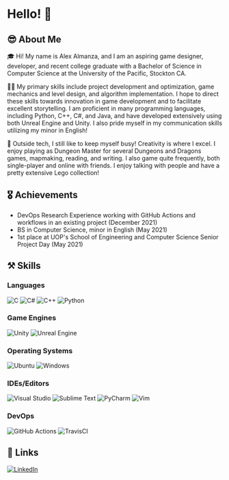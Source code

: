 # Hello! 👋
## 😎 About Me
🎓 Hi! My name is Alex Almanza, and I am an aspiring game designer, developer, and recent college graduate with a Bachelor of Science in Computer Science at the University of the Pacific, Stockton CA. 

👨‍💻 My primary skills include project development and optimization, game mechanics and level design, and algorithm implementation. I hope to direct these skills towards innovation in game development and to facilitate excellent storytelling. I am proficient in many programming languages, including Python, C++, C#, and Java, and have developed extensively using both Unreal Engine and Unity. I also pride myself in my communication skills utilizing my minor in English!  

🎲 Outside tech, I still like to keep myself busy! Creativity is where I excel. I enjoy playing as Dungeon Master for several Dungeons and Dragons games, mapmaking, reading, and writing. I also game quite frequently, both single-player and online with friends. I enjoy talking with people and have a pretty extensive Lego collection!

## 🎖 Achievements
- DevOps Research Experience working with GitHub Actions and workflows in an existing project (December 2021)
- BS in Computer Science, minor in English (May 2021)
- 1st place at UOP's School of Engineering and Computer Science Senior Project Day (May 2021)

## ⚒ Skills

### Languages
![C](https://img.shields.io/badge/c-%2300599C.svg?style=for-the-badge&logo=c&logoColor=white)
![C#](https://img.shields.io/badge/c%23-%23239120.svg?style=for-the-badge&logo=c-sharp&logoColor=white)
![C++](https://img.shields.io/badge/c++-%2300599C.svg?style=for-the-badge&logo=c%2B%2B&logoColor=white)
![Python](https://img.shields.io/badge/python-3670A0?style=for-the-badge&logo=python&logoColor=ffdd54)

### Game Engines
![Unity](https://img.shields.io/badge/unity-%23000000.svg?style=for-the-badge&logo=unity&logoColor=white)
![Unreal Engine](https://img.shields.io/badge/unrealengine-%23313131.svg?style=for-the-badge&logo=unrealengine&logoColor=white)

### Operating Systems
![Ubuntu](https://img.shields.io/badge/Ubuntu-E95420?style=for-the-badge&logo=ubuntu&logoColor=white)
![Windows](https://img.shields.io/badge/Windows-0078D6?style=for-the-badge&logo=windows&logoColor=white)

### IDEs/Editors
![Visual Studio](https://img.shields.io/badge/Visual%20Studio-5C2D91.svg?style=for-the-badge&logo=visual-studio&logoColor=white)
![Sublime Text](https://img.shields.io/badge/sublime_text-%23575757.svg?style=for-the-badge&logo=sublime-text&logoColor=important)
![PyCharm](https://img.shields.io/badge/pycharm-143?style=for-the-badge&logo=pycharm&logoColor=black&color=black&labelColor=green)
![Vim](https://img.shields.io/badge/VIM-%2311AB00.svg?style=for-the-badge&logo=vim&logoColor=white)

### DevOps
![GitHub Actions](https://img.shields.io/badge/GitHub_Actions-2088FF?style=for-the-badge&logo=GitHubActions&logoColor=white)
![TravisCI](https://img.shields.io/badge/travis%20ci-%232B2F33.svg?style=for-the-badge&logo=travis&logoColor=white)

## 🔗 Links
[![LinkedIn](https://img.shields.io/badge/linkedin-%230077B5.svg?style=for-the-badge&logo=linkedin&logoColor=white)](<https://www.linkedin.com/in/alexander-almanza-b98925203/>)

<!---
aalmanz1/aalmanz1 is a ✨ special ✨ repository because its `README.md` (this file) appears on your GitHub profile.
You can click the Preview link to take a look at your changes.
--->
